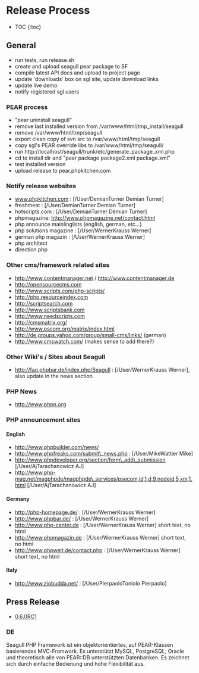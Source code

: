 <!-- Name: Internal/ReleaseProcess -->
<!-- Version: 14 -->
<!-- Last-Modified: 2006/04/09 16:08:08 -->
<!-- Author: aj -->
<!-- Status: In Progress -->

# Release Process
* TOC
{:toc}

## General
  * run tests, run release.sh
  * create and upload seagull pear package to SF
  * compile latest API docs and upload to project page
  * update 'downloads' box on sgl site, update download links
  * update live demo
  * notify registered sgl users


### PEAR process
 * "pear uninstall seagull"
 * remove last installed version from /var/www/html/tmp\_install/seagull
 * remove /var/www/html/tmp/seagull
 * export clean copy of svn src to /var/www/html/tmp/seagull
 * copy sgl's PEAR override libs to /var/www/html/tmp/seagull/
 * run http://localhost/seagull/trunk/etc/generate\_package\_xml.php
 * cd to install dir and "pear package package2.xml package.xml"
 * test installed version
 * upload release to pear.phpkitchen.com


### Notify release websites
 * www.phpkitchen.com : [/User/DemianTurner Demian Turner]
 * freshmeat : [/User/DemianTurner Demian Turner]
 * hotscripts.com : [/User/DemianTurner Demian Turner]
 * phpmagazine: http://www.phpmagazine.net/contact.html
 * php announce mainlinglists (english, german, etc...)
 * php solutions magazine : [/User/WernerKrauss Werner]
 * german php magazin : [/User/WernerKrauss Werner]
 * php architect
 * direction php
	  
### Other cms/framework related sites
  * http://www.contentmanager.net / http://www.contentmanager.de
  * http://opensourcecms.com
  * http://www.scripts.com/php-scripts/
  * http://php.resourceindex.com
  * http://scriptsearch.com
  * http://www.scriptsbank.com
  * http://www.needscripts.com
  * http://cmsmatrix.org/
  * http://www.oscom.org/matrix/index.html
  * http://de.groups.yahoo.com/group/small-cms/links/ (german)
  * http://www.cmswatch.com/ (makes sense to add there?)

### Other Wiki's / Sites about Seagull
  * http://faq.phpbar.de/index.php/Seagull : [/User/WernerKrauss Werner], also update in the news section.

### PHP News
  * http://www.phpn.org
	 
### PHP announcement sites
#### English
  * http://www.phpbuilder.com/news/
  * http://www.phpfreaks.com/submit\_news.php : [/User/MikeWattier Mike]
  * http://www.phpdeveloper.org/section/form\_add\_submission [/User/AjTarachanowicz AJ]
  * http://www.php-mag.net/magphpde/magphpde\_services/psecom,id,1,d,9,nodeid,5,xm,1.html [/User/AjTarachanowicz AJ]

#### Germany
  * http://php-homepage.de/  : [/User/WernerKrauss Werner]
  * http://www.phpbar.de/  : [/User/WernerKrauss Werner]
  * http://www.php-center.de  : [/User/WernerKrauss Werner] short text, no html
  * http://www.phpmagazin.de   : [/User/WernerKrauss Werner] short text, no html
  * http://www.phpwelt.de/contact.php  : [/User/WernerKrauss Werner] short text, no html
	  
#### Italy
  * http://www.ziobudda.net/ : [/User/PierpaoloToniolo Pierpaolo]

## Press Release

  * [0.6.0RC1][1]

### DE
Seagull PHP Framework ist ein objektorientiertes, auf PEAR-Klassen basierendes MVC-Framwork. Es unterstützt MySQL, PostgreSQL, Oracle und theoretisch alle von PEAR::DB unterstützten Datenbanken. Es zeichnet sich durch einfache Bedienung und hohe 
Flexibilität aus.
 

[1]:	/PressRelease/0.6.0RC1.html